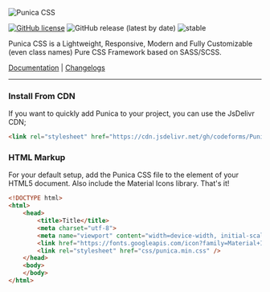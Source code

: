 ![Punica CSS](https://codeforms.github.io/Punica-CSS-Framework/images/logo.png)

[![GitHub license](https://img.shields.io/github/license/codeforms/Punica-CSS-Framework)](https://github.com/codeforms/Punica-CSS-Framework/blob/master/LICENSE)
![GitHub release (latest by date)](https://img.shields.io/github/v/release/codeforms/Punica-CSS-Framework)
![stable](http://badges.github.io/stability-badges/dist/stable.svg)

Punica CSS is a Lightweight, Responsive, Modern and Fully Customizable (even class names) Pure CSS Framework based on SASS/SCSS.

[Documentation](https://codeforms.github.io/Punica-CSS-Framework/) | [Changelogs](https://github.com/codeforms/Punica-CSS-Framework/releases)

---

### Install From CDN
If you want to quickly add Punica to your project, you can use the JsDelivr CDN;
```html
<link rel="stylesheet" href="https://cdn.jsdelivr.net/gh/codeforms/Punica-CSS-Framework@1.7.4/dist/punica.min.css" crossorigin="anonymous">
```

### HTML Markup
For your default setup, add the Punica CSS file to the <head> element of your HTML5 document. Also include the Material Icons library. That's it!
```html
<!DOCTYPE html>
<html>
    <head>
        <title>Title</title>
        <meta charset="utf-8">
        <meta name="viewport" content="width=device-width, initial-scale=1">
        <link href="https://fonts.googleapis.com/icon?family=Material+Icons" rel="stylesheet">
        <link rel="stylesheet" href="css/punica.min.css" />
    </head>
    <body>
    </body>
</html>
```